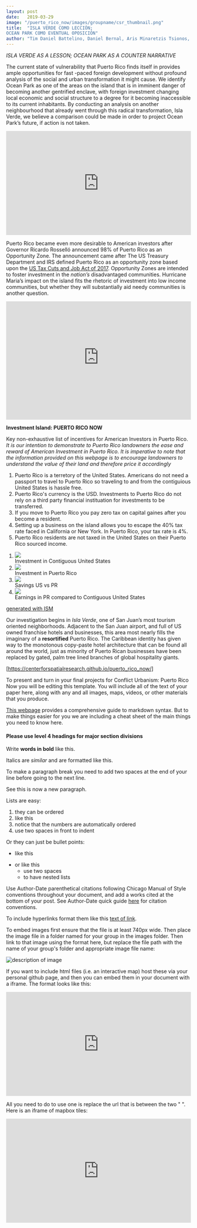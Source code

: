 ```yaml
---
layout: post
date:   2019-03-29
image: "/puerto_rico_now/images/groupname/csr_thumbnail.png"
title:  "ISLA VERDE COMO LECCIÓN; 
OCEAN PARK COMO EVENTUAL OPOSICIÓN"
author: "Tim Daniel Battelino, Daniel Bernal, Aris Minaretzis Tsionos, Jean Pierre Villafane"
---
```

*ISLA VERDE AS A LESSON; OCEAN PARK AS A COUNTER NARRATIVE* 

The current state of vulnerability that Puerto Rico finds itself in provides ample opportunities for fast -paced foreign development without profound analysis of the social and urban transformation it might cause. We identify Ocean Park as one of the areas on the island that is in imminent danger of becoming another gentrified enclave, with foreign investment changing local economic and social structure to a degree for it becoming inaccessible to its current inhabitants. By conducting an analysis on another neighbourhood that already went through this radical transformation, Isla Verde, we believe a comparison could be made in order to project Ocean Park’s future, if action is not taken.

<div style="padding:56.25% 0 0 0;position:relative;"><iframe src="https://youtu.be/DaBFH623OH8" style="position:absolute;top:0;left:0;width:100%;height:100%;" frameborder="0"></iframe></div>


Puerto Rico became even more desirable to American investors after Governor Ricardo Rosselló announced 98% of Puerto Rico as an Opportunity Zone. The announcement came after The US Treasury Department and IRS defined Puerto Rico as an opportunity zone based upon the [US Tax Cuts and Job Act of 2017](https://home.treasury.gov/news/press-releases/sm0341). Opportunity Zones are intended to foster investment in the *nation’s* disadvantaged communities. Hurricane Maria’s impact on the island fits the rhetoric of investment into low income communities, but whether they will substantially aid needy communities is another question.

<style>
.embed-container {
  position: relative; padding-bottom: 64%; height: 0; max-width: 100%; }
.embed-container iframe, .embed-container object, .embed-container iframe {
  position: absolute; top: 0; left: 0; width: 100%; height: 100%; } 
small {
  position: absolute; z-index: 40; bottom: 0; margin-bottom: -15px; }
</style>
<div class="embed-container">
  <iframe width="940" height="600" frameborder="0" scrolling="no" marginheight="0" marginwidth="0" title="Opportunity Zones" src="https://opportunitydb.maps.arcgis.com/apps/webappviewer/index.html?id=6c94c8e9345d4614b247aac7cf314dc9">
  </iframe>
</div>


**Investment Island: PUERTO RICO NOW**

Key non-exhaustive list of incentives for American Investors in Puerto Rico. *It is our intention to demonstrate to Puerto Rico landowners the ease and reward of American Investment in Puerto Rico. It is imperative to note that the information provided on this webpage is to encourage landowners to understand the value of their land and therefore price it accordingly*    

1. Puerto Rico is a terretory of the United States. Americans do not need a passport to travel to Puerto Rico so traveling to and from the contiguious United States is hassle free. 
2. Puerto Rico's currency is the USD. Investments to Puerto Rico do not rely on a third party financial instituation for investments to be transferred. 
3. If you move to Puerto Rico you pay zero tax on capital gaines after you become a resident. 
4. Setting up a business on the island allows you to escape the 40% tax rate faced in California or New York. In Puerto Rico, your tax rate is 4%. 
5. Puerto Rico residents are not taxed in the United States on their Puerto Rico sourced income. 

<link rel="stylesheet" href="ism/css/my-slider.css"/>
<script src="ism/js/ism-2.2.min.js"></script>

<div class="ism-slider" data-play_type="once" id="InvestmentOverview">
  <ol>
    <li>
      <img src="ism/image/slides/_u/1557096744074_171812.png">
      <div class="ism-caption ism-caption-0">Investment in Contiguous United States</div>
    </li>
    <li>
      <img src="ism/image/slides/_u/1557096743999_599994.png">
      <div class="ism-caption ism-caption-0">Investment in Puerto Rico</div>
    </li>
    <li>
      <img src="ism/image/slides/_u/1557096744156_517694.png">
      <div class="ism-caption ism-caption-0">Savings US vs PR </div>
    </li>
    <li>
      <img src="ism/image/slides/_u/1557096744056_87971.png">
      <div class="ism-caption ism-caption-0">Earnings in PR compared to Contiguous United States</div>
    </li>
  </ol>
</div>
<p class="ism-badge" id="InvestmentOverview-ism-badge"><a class="ism-link" href="http://imageslidermaker.com" rel="nofollow">generated with ISM</a></p>









Our investigation begins in *Isla Verde*, one of San Juan’s most tourism oriented neighborhoods. Adjacent to the San Juan airport, and full of US owned franchise hotels and businesses, this area most nearly fills the imaginary of a **resortified** Puerto Rico.  The Caribbean identity has given way to the monotonous copy-paste hotel architecture that can be found all around the world, just as minority of Puerto Rican businesses have been replaced by gated, palm tree lined branches of global hospitality giants. 

[https://centerforspatialresearch.github.io/puerto_rico_now/]     

To present and turn in your final projects for Conflict Urbanism: Puerto Rico Now you will be editing this template. You will include all of the text of your paper here, along with any and all images, maps, videos, or other materials that you produce.

[This webpage](https://guides.github.com/features/mastering-markdown/) provides a comprehensive guide to markdown syntax. But to make things easier for you we are including a cheat sheet of the main things you need to know here.

#### Please use level 4 headings for major section divisions

Write **words in bold** like this.  

Italics are *similar* and are formatted like this.

To make a paragraph break you need to add two spaces at the end of your line before going to the next line.

See this is now a new paragraph.

Lists are easy:
1. they can be ordered
1. like this
1. notice that the numbers are automatically ordered
  1. use two spaces in front to indent

Or they can just be bullet points:
- like this
* or like this
  - use two spaces
  - to have nested lists

Use Author-Date parenthetical citations following Chicago Manual of Style conventions throughout your document, and add a works cited at the bottom of your post. See Author-Date quick guide [here](https://www-chicagomanualofstyle-org.ezproxy.cul.columbia.edu/tools_citationguide/citation-guide-2.html) for citation conventions.

To include hyperlinks format them like this [text of link](http://c4sr.columbia.edu/).

To embed images first ensure that the file is at least 740px wide. Then place the image file in a folder named for your group in the images folder. Then link to that image using the format here, but replace the file path with the name of your group's folder and appropriate image file name:

![description of image](/puerto_rico_now/images/groupname/test2-.png)

If you want to include html files (i.e. an interactive map) host these via your personal github page, and then you can embed them in your document with a iframe. The format looks like this:

<div style="padding:56.25% 0 0 0;position:relative;"><iframe src="https://player.vimeo.com/video/290575503?title=0&byline=0&portrait=0" style="position:absolute;top:0;left:0;width:100%;height:100%;" frameborder="0"></iframe></div>

All you need to do to use one is replace the url that is between the two " ". Here is an iframe of mapbox tiles:


<div style="padding:56.25% 0 0 0;position:relative;"><iframe src="https://api.mapbox.com/styles/v1/mapbox/satellite-v9.html?title=true&access_token=pk.eyJ1IjoibWFwYm94IiwiYSI6ImNpejY4NDg1bDA1cjYzM280NHJ5NzlvNDMifQ.d6e-nNyBDtmQCVwVNivz7A#2/0/0" style="position:absolute;top:0;left:0;width:100%;height:100%;" frameborder="0"></iframe></div>

